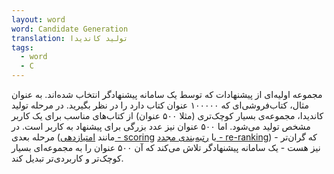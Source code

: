 ```yaml
---
layout: word
word: Candidate Generation
translation: تولید کاندیدا
tags:
  - word
  - C
---
```

مجموعه اولیه‌ای از پیشنهادات که توسط یک سامانه پیشنهادگر انتخاب شده‌اند. به عنوان مثال، کتاب‌فروشی‌ای که ۱۰۰۰۰۰ عنوان کتاب دارد را در نظر بگیرید. در مرحله تولید کاندیدا، مجموعه‌ی بسیار کوچک‌تری (مثلا ۵۰۰ عنوان) از کتاب‌های مناسب برای یک کاربر مشخص تولید می‌شود. اما ۵۰۰ عنوان نیز عدد بزرگی برای پیشنهاد به کاربر است. در مرحله بعدی (مانند [امتیازدهی - ‌scoring](/S/scoring) یا [رتبه‌بندی مجدد - re-ranking](/R/re-ranking)) - که گران‌تر نیز هست - یک سامانه پیشنهادگر تلاش می‌کند که آن ۵۰۰ عنوان را به مجموعه‌ای بسیار کوچک‌تر و کاربردی‌تر تبدیل کند.